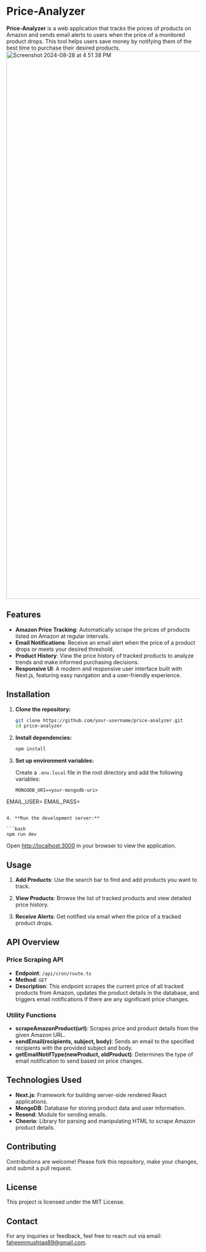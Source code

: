 # Price-Analyzer

**Price-Analyzer** is a web application that tracks the prices of products on Amazon and sends email alerts to users when the price of a monitored product drops. This tool helps users save money by notifying them of the best time to purchase their desired products.
<img width="1430" alt="Screenshot 2024-08-28 at 4 51 38 PM" src="https://github.com/user-attachments/assets/bf08c139-1805-4ffa-8472-54880bc75519">

## Features

- **Amazon Price Tracking**: Automatically scrape the prices of products listed on Amazon at regular intervals.
- **Email Notifications**: Receive an email alert when the price of a product drops or meets your desired threshold.
- **Product History**: View the price history of tracked products to analyze trends and make informed purchasing decisions.
- **Responsive UI**: A modern and responsive user interface built with Next.js, featuring easy navigation and a user-friendly experience.

## Installation

1. **Clone the repository:**

   ```bash
   git clone https://github.com/your-username/price-analyzer.git
   cd price-analyzer
   ```

2. **Install dependencies:**

   ```bash
   npm install
   ```

3. **Set up environment variables:**

   Create a `.env.local` file in the root directory and add the following variables:

   ```env
   MONGODB_URI=<your-mongodb-uri>
  EMAIL_USER=<your-email-address>
  EMAIL_PASS=<your-email-password>
   ```

4. **Run the development server:**

   ```bash
   npm run dev
   ```

   Open [http://localhost:3000](http://localhost:3000) in your browser to view the application.

## Usage

1. **Add Products**: Use the search bar to find and add products you want to track.

2. **View Products**: Browse the list of tracked products and view detailed price history.

3. **Receive Alerts**: Get notified via email when the price of a tracked product drops.

## API Overview

### Price Scraping API

- **Endpoint**: `/api/cron/route.ts`
- **Method**: `GET`
- **Description**: This endpoint scrapes the current price of all tracked products from Amazon, updates the product details in the database, and triggers email notifications if there are any significant price changes.

### Utility Functions

- **scrapeAmazonProduct(url)**: Scrapes price and product details from the given Amazon URL.
- **sendEmail(recipients, subject, body)**: Sends an email to the specified recipients with the provided subject and body.
- **getEmailNotifType(newProduct, oldProduct)**: Determines the type of email notification to send based on price changes.

## Technologies Used

- **Next.js**: Framework for building server-side rendered React applications.
- **MongoDB**: Database for storing product data and user information.
- **Resend**: Module for sending emails.
- **Cheerio**: Library for parsing and manipulating HTML to scrape Amazon product details.

## Contributing

Contributions are welcome! Please fork this repository, make your changes, and submit a pull request.

## License

This project is licensed under the MIT License.

## Contact

For any inquiries or feedback, feel free to reach out via email: [faheemmushtaq89@gmail.com](mailto:faheemmushtaq89@gmail.com).

